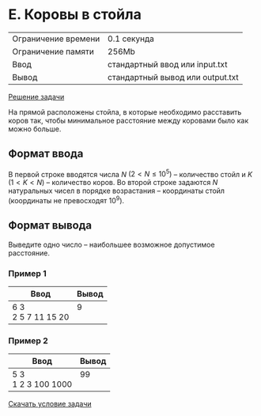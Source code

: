 # E. Коровы в стойла

<table>
    <tr>
        <td>Ограничение времени</td>
        <td>0.1 секунда</td>
    </tr>
    <tr>
        <td>Ограничение памяти</td>
        <td>256Mb</td>
    </tr>
    <tr>
        <td>Ввод</td>
        <td>стандартный ввод или input.txt</td>
    </tr>
    <tr>
        <td>Вывод</td>
        <td>стандартный вывод или output.txt</td>
    </tr>
</table>

[Решение задачи](./solution.cpp)

На прямой расположены стойла, в которые необходимо расставить коров так, чтобы минимальное расстояние между коровами было как можно больше.


## Формат ввода

В первой строке вводятся числа $N$ $(2 < N \leq 10^5)$ – количество стойл и $K$ $(1 < K < N)$ – количество коров.
Во второй строке задаются $N$ натуральных чисел в порядке возрастания – координаты стойл (координаты не превосходят $10^9$).


## Формат вывода

Выведите одно число – наибольшее возможное допустимое расстояние.


### Пример 1

| Ввод | Вывод |
| -- | -- |
| 6 3<br>2 5 7 11 15 20 | 9<br><br> |

### Пример 2

| Ввод | Вывод |
| -- | -- |
| 5 3<br>1 2 3 100 1000 | 99<br><br> |

[Скачать условие задачи](https://contest.yandex.ru/contest/35179/download/E/)
